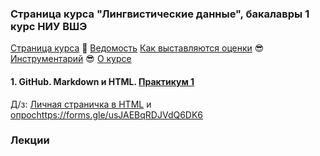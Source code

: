 ### Страница курса "Лингвистические данные", бакалавры 1 курс НИУ ВШЭ

<a href="https://olesar.github.io/lingdata">Страница курса</a> &#129303; [Ведомость](https://docs.google.com/spreadsheets/d/1rsjI5ONFNfiAN2ll7MJ1pyMYcBRJbycAHouHODOOFCo/edit?usp=sharing) [Как выставляются оценки](about-grades.md) &#128526; [Инструментарий](about-tools.md) &#128526; [О курсе](about.md)   

#### 1. GitHub. Markdown и HTML. [Практикум 1](practicum_github.md)

Д/з: [Личная страничка в HTML](https://github.com/olesar/lingdata/blob/gh-pages/hw5-html.md) и [опрос](https://forms.gle/usJAEBqRDJVdQ6DK6)https://forms.gle/usJAEBqRDJVdQ6DK6

### Лекции
